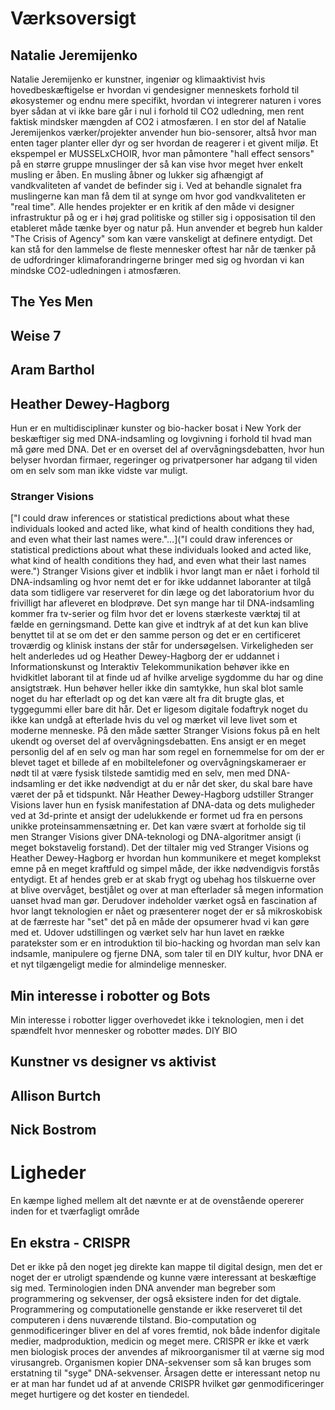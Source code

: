 # Værksoversigt

## Natalie Jeremijenko
Natalie Jeremijenko er kunstner, ingeniør og klimaaktivist hvis hovedbeskæftigelse er hvordan vi gendesigner menneskets forhold til økosystemer og endnu mere specifikt, hvordan vi integrerer naturen i vores byer sådan at vi ikke bare går i nul i forhold til CO2 udledning, men rent faktisk mindsker mængden af CO2 i atmosfæren. I en stor del af Natalie Jeremijenkos værker/projekter anvender hun bio-sensorer, altså hvor man enten tager planter eller dyr og ser hvordan de reagerer i et givent miljø. Et ekspempel er MUSSELxCHOIR, hvor man påmontere "hall effect sensors" på en større gruppe mnuslinger der så kan vise hvor meget hver enkelt musling er åben. En musling åbner og lukker sig afhængigt af vandkvaliteten af vandet de befinder sig i. Ved at behandle signalet fra muslingerne kan man få dem til at synge om hvor god vandkvaliteten er "real time".
Alle hendes projekter er en kritik af den måde vi designer infrastruktur på og er i høj grad politiske og stiller sig i opposisation til den etableret måde tænke byer og natur på.
Hun anvender et begreb hun kalder "The Crisis of Agency" som kan være vanskeligt at definere entydigt. Det kan stå for den lammelse de fleste mennesker oftest har når de tænker på de udfordringer klimaforandringerne bringer med sig og hvordan vi kan mindske CO2-udledningen i atmosfæren.

## The Yes Men


## Weise 7


## Aram Barthol


## Heather Dewey-Hagborg
Hun er en multidisciplinær kunster og bio-hacker bosat i New York der beskæftiger sig med DNA-indsamling og lovgivning i forhold til hvad man må gøre med DNA. Det er en overset del af overvågningsdebatten, hvor hun belyser hvordan firmaer, regeringer og privatpersoner har adgang til viden om en selv som man ikke vidste var muligt.
### Stranger Visions
["I could draw inferences or statistical predictions about what these individuals looked and acted like, what kind of health conditions they had, and even what their last names were."…]("I could draw inferences or statistical predictions about what these individuals looked and acted like, what kind of health conditions they had, and even what their last names were.") Stranger Visions giver et indblik i hvor langt man er nået i forhold til DNA-indsamling og hvor nemt det er for ikke uddannet laboranter at tilgå data som tidligere var reserveret for din læge og det laboratorium hvor du frivilligt har afleveret en blodprøve. Det syn mange har til DNA-indsamling kommer fra tv-serier og film hvor det er lovens stærkeste værktøj til at fælde en gerningsmand. Dette kan give et indtryk af at det kun kan blive benyttet til at se om det er den samme person og det er en certificeret troværdig og klinisk instans der står for undersøgelsen. Virkeligheden ser helt anderledes ud og Heather Dewey-Hagborg der er uddannet i Informationskunst og Interaktiv Telekommunikation behøver ikke en hvidkitlet laborant til at finde ud af hvilke arvelige sygdomme du har og dine ansigtstræk. Hun behøver heller ikke din samtykke, hun skal blot samle noget du har efterladt op og det kan være alt fra dit brugte glas, et tyggegummi eller bare dit hår. Det er ligesom digitale fodaftryk noget du ikke kan undgå at efterlade hvis du vel og mærket vil leve livet som et moderne menneske.
På den måde sætter Stranger Visions fokus på en helt ukendt og overset del af overvågningsdebatten. Ens ansigt er en meget personlig del af en selv og man har som regel en fornemmelse for om der er blevet taget et billede af en mobiltelefoner og overvågningskameraer er nødt til at være fysisk tilstede samtidig med en selv, men med DNA-indsamling er det ikke nødvendigt at du er når det sker, du skal bare have været der på et tidspunkt. Når Heather Dewey-Hagborg udstiller Stranger Visions laver hun en fysisk manifestation af DNA-data og dets muligheder ved at 3d-printe et ansigt der udelukkende er formet ud fra en persons unikke proteinsammensætning er. Det kan være svært at forholde sig til men Stranger Visions giver DNA-teknologi og DNA-algoritmer ansigt (i meget bokstavelig forstand).
Det der tiltaler mig ved Stranger Visions og Heather Dewey-Hagborg er hvordan hun kommunikere et meget komplekst emne på en meget kraftfuld og simpel måde, der ikke nødvendigvis forstås entydigt. Et af hendes greb er at skab frygt og ubehag hos tilskuerne over at blive overvåget, bestjålet og over at man efterlader så megen information uanset hvad man gør. Derudover indeholder værket også en fascination af hvor langt teknologien er nået og præsenterer noget der er så mikroskobisk at de færreste har "set" det på en måde der opsumerer hvad vi kan gøre med et.
Udover udstillingen og værket selv har hun lavet en række paratekster som er en introduktion til bio-hacking og hvordan man selv kan indsamle, manipulere og fjerne DNA, som taler til en DIY kultur, hvor DNA er et nyt tilgængeligt medie for almindelige mennesker.


## Min interesse i robotter og Bots
Min interesse i robotter ligger overhovedet ikke i teknologien, men i det spændfelt hvor mennesker og robotter mødes.
DIY
BIO

## Kunstner vs designer vs aktivist

## Allison Burtch

## Nick Bostrom


# Ligheder
En kæmpe lighed mellem alt det nævnte er at de ovenstående opererer inden for et tværfagligt område

## En ekstra - CRISPR
Det er ikke på den noget jeg direkte kan mappe til digital design, men det er noget der er utroligt spændende og kunne være interessant at beskæftige sig med. Terminologien inden DNA anvender man begreber som programmering og sekvenser, der også eksistere inden for det digtale. Programmering og computationelle genstande er ikke reserveret til det computeren i dens nuværende tilstand. Bio-computation og genmodificeringer bliver en del af vores fremtid, nok både indenfor digitale medier, madproduktion, medicin og meget mere. CRISPR er ikke et værk men biologisk proces der anvendes af mikroorganismer til at værne sig mod virusangreb. Organismen kopier DNA-sekvenser som så kan bruges som erstatning til "syge" DNA-sekvenser. Årsagen dette er interessant netop nu er at man har fundet ud af at anvende CRISPR hvilket gør genmodificeringer meget hurtigere og det koster en tiendedel.
